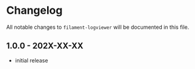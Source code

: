 # Changelog

All notable changes to `filament-logviewer` will be documented in this file.

## 1.0.0 - 202X-XX-XX

- initial release
